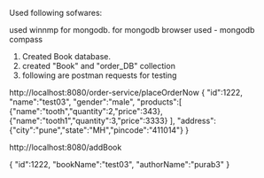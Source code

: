Used following sofwares:

used winnmp for mongodb.
for mongodb browser used - mongodb compass

1. Created Book database.
2. created "Book" and "order_DB" collection
3. following are postman requests for testing

http://localhost:8080/order-service/placeOrderNow
{
"id":1222,
"name":"test03",
"gender":"male",
"products":[
{"name":"tooth","quantity":2,"price":343}, {"name":"tooth1","quantity":3,"price":3333}
],
"address": {"city":"pune","state":"MH","pincode":"411014"}
}

http://localhost:8080/addBook

{
"id":1222,
"bookName":"test03",
"authorName":"purab3"
}